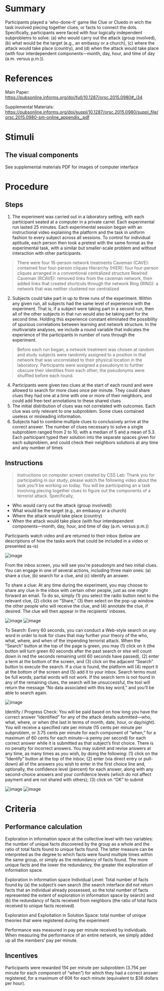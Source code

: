 # Summary
Participants played a 'who-done-it' game like Clue or Cluedo in wich the task involved piecing together clues, or facts to connect the dots. Specifically, participants were faced with four logically independent subproblems to solve: (a) who would carry out the attack (group involved), (b) what would be the target (e.g., an embassy or a church), (c) where the attack would take place (country), and (d) when the attack would take place (with four interdependent components—month, day, hour, and time of day (a.m. versus p.m.)). 

# References
Main Paper: https://pubsonline.informs.org/doi/full/10.1287/orsc.2015.0980#_i34

Supplemental Materials: https://pubsonline.informs.org/doi/suppl/10.1287/orsc.2015.0980/suppl_file/orsc.2015.0980-sm-online_appendix_.pdf

# Stimuli
## The visual components
See supplemental materials PDF for images of computer interface 

# Procedure
## Steps
1. The experiment was carried out in a laboratory setting, with each participant seated at a computer in a private carrel. Each experimental run lasted 25 minutes. Each experimental session began with an instructional video explaining the platform and the task in uniform fashion to every subject across all sessions. To control for individual aptitude, each person then took a pretest with the same format as the experimental task, with a similar but smaller-scale problem and without interaction with other participants.
> There were four 16-person network treatments
    Caveman (CAVE): contained four four-person cliques
    Hierarchy (HIER): four four-person cliques arranged in a conventional centralized structure
    Rewired Caveman (RCAVE): removed links from the caveman network, then added links that created shortcuts through the network
    Ring (RING): a network that was neither clustered nor centralized
2. Subjects could take part in up to three runs of the experiment. Within any given run, all subjects had the same level of experience with the experiment. That is, if a subject were taking part in a second run, then all of the other subjects in that run would also be taking part for the second time. Holding this experience constant eliminated the possibility of spurious correlations between learning and network structure. In the multivariate analyses, we include a round variable that indicates the experience of the participants in number of runs through the experiment.
> Before each run began, a network treatment was chosen at random and study subjects were randomly assigned to a position in that network that was uncorrelated to their physical location in the laboratory. Participants were assigned a pseudonym to further obscure their identities from each other; the pseudonyms were shuffled before each round.
4. Participants were given two clues at the start of each round and were allowed to search for more clues once per minute. They could share clues they had one at a time with one or more of their neighbors, and could add free-text annotations to these shared clues
5. The initial distribution of clues was not correlated with outcomes. Each clue was only relevant to one subproblem. Some clues contained useless or misleading information. 
6. Subjects had to combine multiple clues to conclusively arrive at the correct answer. The number of clues necessary to solve a single subproblem ranged from 2 to 10, with a median of 5 and a mean of 5.3. Each participant typed their solution into the separate spaces given for each subproblem, and could check their neighbors solutions at any time and any number of times


## Instructions
> Instructions on computer screen created by CSS Lab: 
Thank you for participating in our study, please watch the following video about the task you’ll be working on today. You will be participating an a task involving piecing together clues to figure out the components of a terrorist attack. Specifically, 
-	Who would carry out the attack (group involved))
-	What would be the target (e.g., an embassy or a church)
-	Where the attack would take place (country) 
-	When the attack would take place (with four interdependent components—month, day, hour, and time of day (a.m. versus p.m.))

Participants watch video and are returned to their inbox (below are descriptions of how the tasks work that could be included in a video or presented as-is)

![image](https://user-images.githubusercontent.com/78745728/126653865-a7a7726c-b60b-40d2-9ddb-33cc52a9e086.png)


From the inbox screen, you will see you're pseudonym and two initial clues. You can engage in one of several actions, including three main ones: (a) share a clue, (b) search for a clue, and (c) identify an answer.

To share a clue: 
At any time during the experiment,  you may choose to share any clue in the inbox with certain other people, just as one might forward an email. To do so, simply (1) you select the radio button next to the relevant clue, (2) clicks on “Share,” (3) then select on the pop-up window the other people who will receive the clue, and (4) annotate the clue, if desired. The clue will then appear in the recipients’ inboxes. 

![image](https://user-images.githubusercontent.com/78745728/126653895-0c773aac-9a71-493d-b91c-f98aa6ea9a88.png)
![image](https://user-images.githubusercontent.com/78745728/126653928-913e13c3-9da8-429e-a9be-f8e36bc903b1.png)


To Search: 
Every 60 seconds, you can conduct a Web-style search on any word in order to look for clues that may further your theory of the who, what, where, and when of the impending terrorist attack. When the “Search” button at the top of the page is green, you may (1) click on it (the button will turn green 60 seconds after the past search or else will count down in red the seconds remaining until 60 seconds have passed), (2) enter a term at the bottom of the screen, and (3) click on the adjacent “Search” button to execute the search. If a clue is found, the platform will (4) report it at the bottom of the screen and (5) add it to your inbox. Search terms must be full words; partial words will not work. If the search term is not found in any of the remaining clues, the search will be unsuccessful, the tool will return the message “No data associated with this key word,” and you’ll be able to search again. 

![image](https://user-images.githubusercontent.com/78745728/126653968-f89d4948-43f5-441c-8530-601584aab30c.png)

Identify / Progress Check: 
You will be paid based on how long you have the correct answer “identified” for any of the attack details submitted—who, what, where, or when (the last in terms of month, date, hour, or day/night). You will receive a specified rate per minute (15 cents per minute per subproblem, or 3.75 cents per minute for each component of “when,” for a maximum of 60 cents for each minute—a penny per second) for each correct answer while it is submitted as that subject’s first choice. There is no penalty for incorrect answers. You may submit and revise answers at any time, as many times as you wish, by doing the following: (1) click on the “Identify” button at the top of the inbox; (2) enter (via direct entry or pull-down) all of the answers you wish to enter in the first choice line and, optionally, the confidence level (percent) for each answer, along with any second-choice answers and your confidence levels (which do not affect payment and are not shared with others); (3) click on “OK” to submit

![image](https://user-images.githubusercontent.com/78745728/126654039-1ad26fb7-fbae-4513-8b9c-fe880cda8aad.png)
![image](https://user-images.githubusercontent.com/78745728/126654084-d68e508c-9769-4af7-981f-84b6002db68a.png)

 

# Criteria
## Performance calculation
Exploration in information space at the collective level with two variables: the number of unique facts discovered by the group as a whole and the ratio of total facts found to unique facts found. The latter measure can be interpreted as the degree to which facts were found multiple times within the same group, or simply as the redundancy of facts found. The more unique facts and the lower the redundancy, the greater the exploration of information space.

Exploration in information space Individual Level: Total number of facts found by (a) the subject’s own search (the search interface did not return facts that an individual already possessed, so the total number of facts represented the extent of exploration in information space by search) and (b) the redundancy of facts received from neighbors (the ratio of total facts received to unique facts received)

Exploration and Exploitation in Solution Space: total number of unique theories that were registered during the experiment

Performance was measured in pay per minute received by individuals. When measuring the performance of an entire network, we simply added up all the members’ pay per minute.

## Incentives
Participants were rewarded 15¢ per minute per subproblem (3.75¢ per minute for each component of “when”) for which they had a correct answer registered, for a maximum of 60¢ for each minute (equivalent to $36 dollars per hour). 
